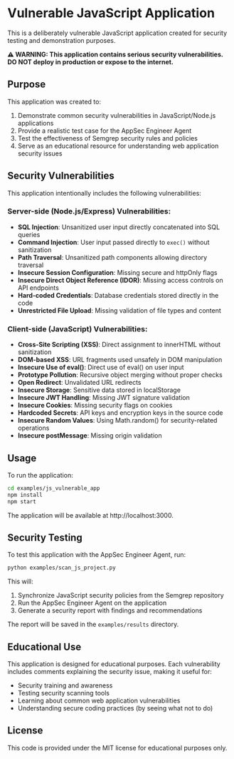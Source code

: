 # Vulnerable JavaScript Application

This is a deliberately vulnerable JavaScript application created for security testing and demonstration purposes. 

**⚠️ WARNING: This application contains serious security vulnerabilities. DO NOT deploy in production or expose to the internet.**

## Purpose

This application was created to:

1. Demonstrate common security vulnerabilities in JavaScript/Node.js applications
2. Provide a realistic test case for the AppSec Engineer Agent
3. Test the effectiveness of Semgrep security rules and policies
4. Serve as an educational resource for understanding web application security issues

## Security Vulnerabilities

This application intentionally includes the following vulnerabilities:

### Server-side (Node.js/Express) Vulnerabilities:

- **SQL Injection**: Unsanitized user input directly concatenated into SQL queries
- **Command Injection**: User input passed directly to `exec()` without sanitization
- **Path Traversal**: Unsanitized path components allowing directory traversal
- **Insecure Session Configuration**: Missing secure and httpOnly flags
- **Insecure Direct Object Reference (IDOR)**: Missing access controls on API endpoints
- **Hard-coded Credentials**: Database credentials stored directly in the code
- **Unrestricted File Upload**: Missing validation of file types and content

### Client-side (JavaScript) Vulnerabilities:

- **Cross-Site Scripting (XSS)**: Direct assignment to innerHTML without sanitization
- **DOM-based XSS**: URL fragments used unsafely in DOM manipulation
- **Insecure Use of eval()**: Direct use of eval() on user input
- **Prototype Pollution**: Recursive object merging without proper checks
- **Open Redirect**: Unvalidated URL redirects
- **Insecure Storage**: Sensitive data stored in localStorage
- **Insecure JWT Handling**: Missing JWT signature validation
- **Insecure Cookies**: Missing security flags on cookies
- **Hardcoded Secrets**: API keys and encryption keys in the source code
- **Insecure Random Values**: Using Math.random() for security-related operations
- **Insecure postMessage**: Missing origin validation

## Usage

To run the application:

```bash
cd examples/js_vulnerable_app
npm install
npm start
```

The application will be available at http://localhost:3000.

## Security Testing

To test this application with the AppSec Engineer Agent, run:

```bash
python examples/scan_js_project.py
```

This will:
1. Synchronize JavaScript security policies from the Semgrep repository
2. Run the AppSec Engineer Agent on the application
3. Generate a security report with findings and recommendations

The report will be saved in the `examples/results` directory.

## Educational Use

This application is designed for educational purposes. Each vulnerability includes comments explaining the security issue, making it useful for:

- Security training and awareness
- Testing security scanning tools
- Learning about common web application vulnerabilities
- Understanding secure coding practices (by seeing what not to do)

## License

This code is provided under the MIT license for educational purposes only. 